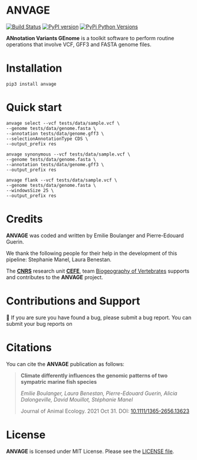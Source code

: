 # ANVAGE

[![Build Status](https://travis-ci.com/Grelot/anvage.svg?branch=main)](https://travis-ci.com/Grelot/anvage)
[![PyPI version](https://badge.fury.io/py/anvage.svg)](https://badge.fury.io/py/anvage)
[![PyPi Python Versions](https://img.shields.io/pypi/pyversions/anvage.svg)](https://pypi.org/project/anvage)




**ANnotation Variants GEnome** is a toolkit software to perform routine operations that involve VCF, GFF3 and FASTA genome files.

# Installation

```
pip3 install anvage
```


# Quick start


```
anvage select --vcf tests/data/sample.vcf \
--genome tests/data/genome.fasta \
--annotation tests/data/genome.gff3 \
--selectionAnnotationType CDS \
--output_prefix res
```


```
anvage synonymous --vcf tests/data/sample.vcf \
--genome tests/data/genome.fasta \
--annotation tests/data/genome.gff3 \
--output_prefix res
```


```
anvage flank --vcf tests/data/sample.vcf \
--genome tests/data/genome.fasta \
--windowsSize 25 \
--output_prefix res
```

# Credits

**ANVAGE** was coded and written by Emilie Boulanger and Pierre-Edouard Guerin.

We thank the following people for their help in the development of this pipeline: Stephanie Manel, Laura Benestan.

The [**CNRS**](https://www.cnrs.fr/) research unit [**CEFE**](https://www.cefe.cnrs.fr/fr/), team [Biogeography of Vertebrates](https://twitter.com/ephe_bev) supports and contributes to the **ANVAGE** project.

# Contributions and Support

🐛 If you are sure you have found a bug, please submit a bug report. You can submit your bug reports on 


# Citations

You can cite the **ANVAGE** publication as follows:

> **Climate differently influences the genomic patterns of two sympatric marine fish species**
>
> *Emilie Boulanger, Laura Benestan, Pierre-Edouard Guerin, Alicia Dalongeville, David Mouillot, Stéphanie Manel*
>
> Journal of Animal Ecology. 2021 Oct 31. DOI: [10.1111/1365-2656.13623](https://doi.org/10.1111/1365-2656.13623)


# License

**ANVAGE** is licensed under MIT License. Please see the [LICENSE file](https://github.com/Grelot/anvage/blob/main/LICENSE).

